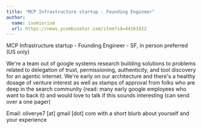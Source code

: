 ```yaml
---
title: "MCP Infrastructure startup : Founding Engineer"
author:
  name: isomierism
  url: https://news.ycombinator.com/item?id=44161922
---
```

MCP Infrastructure startup - Founding Engineer - SF, in person preferred (US only)

We&#x27;re a team out of google systems research building solutions to problems related to delegation of trust, permissioning, authenticity, and tool discovery for an agentic internet. We&#x27;re early on our architecture and there&#x27;s a healthy dosage of venture interest as well as stamps of approval from folks who are deep in the search community (read: many early google employees who want to back it) and would love to talk if this sounds interesting (can send over a one pager)

Email: oliverye7 [at] gmail [dot] com with a short blurb about yourself and your experience
<JobApplication />
